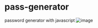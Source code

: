 # pass-generator
password generator with javascript
![image](https://user-images.githubusercontent.com/77773407/206517444-22afbe44-e845-4e9f-902a-913ab6504d73.png)

